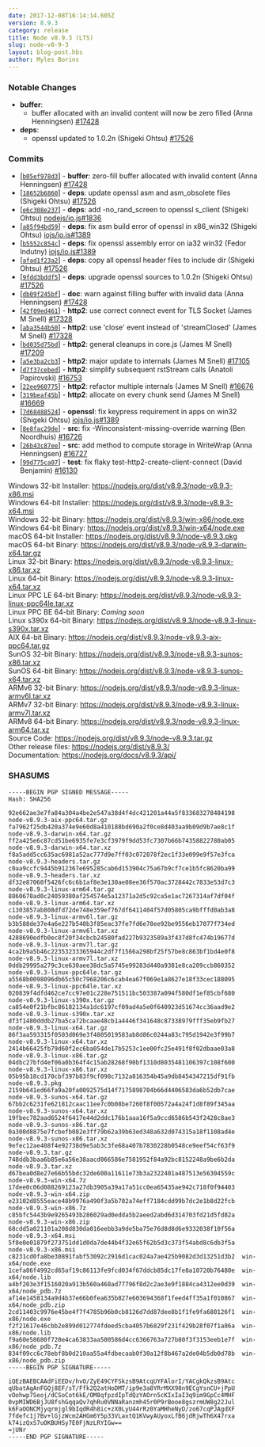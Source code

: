 ```yaml
---
date: 2017-12-08T16:14:14.605Z
version: 8.9.3
category: release
title: Node v8.9.3 (LTS)
slug: node-v8-9-3
layout: blog-post.hbs
author: Myles Borins
---
```


### Notable Changes

* **buffer**:
  * buffer allocated with an invalid content will now be zero filled (Anna Henningsen) [#17428](https://github.com/nodejs/node/pull/17428)
* **deps**:
  * openssl updated to 1.0.2n (Shigeki Ohtsu) [#17526](https://github.com/nodejs/node/pull/17526)

### Commits

* [[`b05ef978d3`](https://github.com/nodejs/node/commit/b05ef978d3)] - **buffer**: zero-fill buffer allocated with invalid content (Anna Henningsen) [#17428](https://github.com/nodejs/node/pull/17428)
* [[`18652b6860`](https://github.com/nodejs/node/commit/18652b6860)] - **deps**: update openssl asm and asm_obsolete files (Shigeki Ohtsu) [#17526](https://github.com/nodejs/node/pull/17526)
* [[`e6c308e237`](https://github.com/nodejs/node/commit/e6c308e237)] - **deps**: add -no_rand_screen to openssl s_client (Shigeki Ohtsu) [nodejs/io.js#1836](https://github.com/nodejs/io.js/pull/1836)
* [[`a85f94bd59`](https://github.com/nodejs/node/commit/a85f94bd59)] - **deps**: fix asm build error of openssl in x86_win32 (Shigeki Ohtsu) [iojs/io.js#1389](https://github.com/iojs/io.js/pull/1389)
* [[`b5552c854c`](https://github.com/nodejs/node/commit/b5552c854c)] - **deps**: fix openssl assembly error on ia32 win32 (Fedor Indutny) [iojs/io.js#1389](https://github.com/iojs/io.js/pull/1389)
* [[`afad1f23a2`](https://github.com/nodejs/node/commit/afad1f23a2)] - **deps**: copy all openssl header files to include dir (Shigeki Ohtsu) [#17526](https://github.com/nodejs/node/pull/17526)
* [[`9fdd3bddf5`](https://github.com/nodejs/node/commit/9fdd3bddf5)] - **deps**: upgrade openssl sources to 1.0.2n (Shigeki Ohtsu) [#17526](https://github.com/nodejs/node/pull/17526)
* [[`db09f245bf`](https://github.com/nodejs/node/commit/db09f245bf)] - **doc**: warn against filling buffer with invalid data (Anna Henningsen) [#17428](https://github.com/nodejs/node/pull/17428)
* [[`42f09ed461`](https://github.com/nodejs/node/commit/42f09ed461)] - **http2**: use correct connect event for TLS Socket (James M Snell) [#17328](https://github.com/nodejs/node/pull/17328)
* [[`aba3544b50`](https://github.com/nodejs/node/commit/aba3544b50)] - **http2**: use 'close' event instead of 'streamClosed' (James M Snell) [#17328](https://github.com/nodejs/node/pull/17328)
* [[`bd035d75bd`](https://github.com/nodejs/node/commit/bd035d75bd)] - **http2**: general cleanups in core.js (James M Snell) [#17209](https://github.com/nodejs/node/pull/17209)
* [[`a5e3ba2cb3`](https://github.com/nodejs/node/commit/a5e3ba2cb3)] - **http2**: major update to internals (James M Snell) [#17105](https://github.com/nodejs/node/pull/17105)
* [[`d7f37cebed`](https://github.com/nodejs/node/commit/d7f37cebed)] - **http2**: simplify subsequent rstStream calls (Anatoli Papirovski) [#16753](https://github.com/nodejs/node/pull/16753)
* [[`22ee960775`](https://github.com/nodejs/node/commit/22ee960775)] - **http2**: refactor multiple internals (James M Snell) [#16676](https://github.com/nodejs/node/pull/16676)
* [[`319beaf45b`](https://github.com/nodejs/node/commit/319beaf45b)] - **http2**: allocate on every chunk send (James M Snell) [#16669](https://github.com/nodejs/node/pull/16669)
* [[`7d68488524`](https://github.com/nodejs/node/commit/7d68488524)] - **openssl**: fix keypress requirement in apps on win32 (Shigeki Ohtsu) [iojs/io.js#1389](https://github.com/iojs/io.js/pull/1389)
* [[`8e8fac29de`](https://github.com/nodejs/node/commit/8e8fac29de)] - **src**: fix -Winconsistent-missing-override warning (Ben Noordhuis) [#16726](https://github.com/nodejs/node/pull/16726)
* [[`26b43c87ee`](https://github.com/nodejs/node/commit/26b43c87ee)] - **src**: add method to compute storage in WriteWrap (Anna Henningsen) [#16727](https://github.com/nodejs/node/pull/16727)
* [[`99d775ca07`](https://github.com/nodejs/node/commit/99d775ca07)] - **test**: fix flaky test-http2-create-client-connect (David Benjamin) [#16130](https://github.com/nodejs/node/pull/16130)

Windows 32-bit Installer: https://nodejs.org/dist/v8.9.3/node-v8.9.3-x86.msi<br>
Windows 64-bit Installer: https://nodejs.org/dist/v8.9.3/node-v8.9.3-x64.msi<br>
Windows 32-bit Binary: https://nodejs.org/dist/v8.9.3/win-x86/node.exe<br>
Windows 64-bit Binary: https://nodejs.org/dist/v8.9.3/win-x64/node.exe<br>
macOS 64-bit Installer: https://nodejs.org/dist/v8.9.3/node-v8.9.3.pkg<br>
macOS 64-bit Binary: https://nodejs.org/dist/v8.9.3/node-v8.9.3-darwin-x64.tar.gz<br>
Linux 32-bit Binary: https://nodejs.org/dist/v8.9.3/node-v8.9.3-linux-x86.tar.xz<br>
Linux 64-bit Binary: https://nodejs.org/dist/v8.9.3/node-v8.9.3-linux-x64.tar.xz<br>
Linux PPC LE 64-bit Binary: https://nodejs.org/dist/v8.9.3/node-v8.9.3-linux-ppc64le.tar.xz<br>
Linux PPC BE 64-bit Binary: *Coming soon*<br>
Linux s390x 64-bit Binary: https://nodejs.org/dist/v8.9.3/node-v8.9.3-linux-s390x.tar.xz<br>
AIX 64-bit Binary: https://nodejs.org/dist/v8.9.3/node-v8.9.3-aix-ppc64.tar.gz<br>
SunOS 32-bit Binary: https://nodejs.org/dist/v8.9.3/node-v8.9.3-sunos-x86.tar.xz<br>
SunOS 64-bit Binary: https://nodejs.org/dist/v8.9.3/node-v8.9.3-sunos-x64.tar.xz<br>
ARMv6 32-bit Binary: https://nodejs.org/dist/v8.9.3/node-v8.9.3-linux-armv6l.tar.xz<br>
ARMv7 32-bit Binary: https://nodejs.org/dist/v8.9.3/node-v8.9.3-linux-armv7l.tar.xz<br>
ARMv8 64-bit Binary: https://nodejs.org/dist/v8.9.3/node-v8.9.3-linux-arm64.tar.xz<br>
Source Code: https://nodejs.org/dist/v8.9.3/node-v8.9.3.tar.gz<br>
Other release files: https://nodejs.org/dist/v8.9.3/<br>
Documentation: https://nodejs.org/docs/v8.9.3/api/

<h3 id="shasums">SHASUMS</h3>

```
-----BEGIN PGP SIGNED MESSAGE-----
Hash: SHA256

92e662ae3e7fa84a304a4be2e547a38d4f4dc421201a44a5f833683278484198  node-v8.9.3-aix-ppc64.tar.gz
fa7962f25db420a374e9e60d8a410188bd690a2f0ce8d403aa9b09d9b7ae8c1f  node-v8.9.3-darwin-x64.tar.gz
ff2a425e6c87cd51be6935fe7e3cf3979f9dd53fc7307b66b74358822780ab05  node-v8.9.3-darwin-x64.tar.xz
f8a5add5cc635ac6981a52ac777d9e7ff03c072078f2ec1f33e099e9f57e3fca  node-v8.9.3-headers.tar.gz
c0aa9ccfc9445b912367e695285cab6d153904c75a67b9cf7ce1b5fc8620ba99  node-v8.9.3-headers.tar.xz
df32e87060f5426fc6c6b1af8e3e130ae08ee36f570ac3728442c7833e53d7c3  node-v8.9.3-linux-arm64.tar.gz
8860678ad0c24059380af254574e5a12371a2d5c92ca5e1ac7267314af7df04f  node-v8.9.3-linux-arm64.tar.xz
c1303857ab808dfd72de748e359ef767df6411404f57d05805ca9bfffd0ab3a8  node-v8.9.3-linux-armv6l.tar.gz
b3b588de37e4a6e227b540b3f85eac37fe7fd6e78ee92be9556eb17077f734ed  node-v8.9.3-linux-armv6l.tar.xz
4288690edfb0ec8f20f34cbcb24580fad227b9323589a3f437d8fc474b19677d  node-v8.9.3-linux-armv7l.tar.gz
4ca2b9a5b46c22353233365944c2df7f1566a298bf25f57be8c863bf1bd4e0f8  node-v8.9.3-linux-armv7l.tar.xz
0ddb29995a279c3ce630aee38dc5a5745e99283d440a9381e8ca209ccb860352  node-v8.9.3-linux-ppc64le.tar.gz
a5568b0098096db65c50c7968206c6cab4ea67f069e1a8627e18f33cec188095  node-v8.9.3-linux-ppc64le.tar.xz
020839f4dfd462ce7cc97e01c228e751511bc503387a094f580df1ef85cbf680  node-v8.9.3-linux-s390x.tar.gz
ca854e0f21bfbc86182134a1dc6197cf09ad4a5e0f640923d51674cc36aad9e2  node-v8.9.3-linux-s390x.tar.xz
df3f1480dddb27ba5ca72bcaae48cb1a4446f341648c87338979fff35eb9fb27  node-v8.9.3-linux-x64.tar.gz
86f3aa593315f0503d069e3f4805019583ab8d86c0244a83c795d1942e3f99b7  node-v8.9.3-linux-x64.tar.xz
2414b66425fb79d60f2ec6ba054de17b5253c1ee00fc25e491f8f02dbaae03a8  node-v8.9.3-linux-x86.tar.gz
04dbc27bfd4ef06a0b364f4c15ab28268f90bf1310d8035481106397c108f600  node-v8.9.3-linux-x86.tar.xz
05b95b18cd170cbf397b83f9cf098c7132a816354b45a9db8454347215df91fb  node-v8.9.3.pkg
2159b641ed66fa9a20fa0092575d14f7175898704b66d4406583da6b52db7cae  node-v8.9.3-sunos-x64.tar.gz
67bb2c6231fe621812caac11ee7c0b08be7260f8f00572a4a24f1d8f89f345aa  node-v8.9.3-sunos-x64.tar.xz
19fbec782aad6524f6417e44d2ddc176b1aaa16f5a9ccd6586b543f2428c8ae3  node-v8.9.3-sunos-x86.tar.gz
0a300d8875e7fcbefb082e3ff79b62a39b63ed348a632d074315a18f1108ad4e  node-v8.9.3-sunos-x86.tar.xz
9efec12ae408f4e92738d9e5ab3c3fe68a407b7830228b0548ce9eef54cf63f9  node-v8.9.3.tar.gz
748ddb3baa6b85e6a56e38aacd066586e7581952f84a92bc8152248a9be6b2da  node-v8.9.3.tar.xz
d67bea0d8e27e66b55bdc32de600a11611e73b3a2322401a487513e56304559c  node-v8.9.3-win-x64.7z
17dee0c06d088269123a27db3905a39a17a51cc0ea65435ae942c718f0f94403  node-v8.9.3-win-x64.zip
e23102d8555eace48b9976a490f3a5b702a74eff7184cdd99b7dc2e1b8d22fcb  node-v8.9.3-win-x86.7z
c85bfc5443b9e9265493b286029ad0edda5b2aeed2abd6d314703fd21d5fd82a  node-v8.9.3-win-x86.zip
68cdd5a021101a208d830da016eebb3a9de5ba75e76d8d8d6e9332038f10f56a  node-v8.9.3-x64.msi
5f8e0e01879f273751dd1d0da7de44b4f32e65f62b5d3c373f54abd8c6db3f5a  node-v8.9.3-x86.msi
c8231cd0fa8be30891fabf53092c2916d1cac024a7ae425b9082d3d13251d3b2  win-x64/node.exe
1cefa86f4992cd65af19c86113fe9fcd034f67ddcb85dc17fe8a10720b76480e  win-x64/node.lib
a4bf203e3f1516020a913b560a468ad77796f8d2c2ae3e9f1884ca4312ee0d39  win-x64/node_pdb.7z
af14e1458134a9d4b37e66b0fea635b827e603694368f1feed4ff35a1f010867  win-x64/node_pdb.zip
2cd11403c9976e45be4f7f4785b96b0cb8126d7dd87dee8b1f1fe9fa680126f1  win-x86/node.exe
f2f21617e46cbb2e899d012774fdeed5cba4057b6829f231f429b28f07f1a86a  win-x86/node.lib
f9a60e58680f720e4ca63833aa500586d4cc6366763a727b80f3f3153eeb1e7f  win-x86/node_pdb.7z
834f09cc6c78ebf8b0d210aa55a4fdbecaab0f30a12f8b467a2de04b5db0d78b  win-x86/node_pdb.zip
-----BEGIN PGP SIGNATURE-----

iQEzBAEBCAAdFiEEDv/hvO/ZyE49CYFSkzsB9AtcqUYFAlorI/YACgkQkzsB9Atc
qUbatAgAnFGQj8EF/sT/Ffk2Q2atHoDMT/ip9e3a8YRrMXX98n9ECgYsnCU+jPpU
vOohwp7Seoj/dCSoCot6kE/OM8qfpzdIpTdQzYAOrn5cKIxIaI3q9im9GpCc4MHF
0vpMIWD6BjJU8fshGqqaQv7qhRu0VNNaRanzmh45r0P9rBooe8gszrmUW8g22Jul
k6FaOONCMjyqrmjgl9bIqdR4h8ic+zX0LyU44rRz0YaMHheNyD/zo67cqPJAgdXF
7fdefc1j7Bv+lGjzWcm2AHGm6Y5p33VLaxtQ1KVwyAUyoxLfB6jdRjwTh6X47rxa
k74izQxS7uOKBUHSy7E0FjNzLRYIGw==
=jUNr
-----END PGP SIGNATURE-----

```
